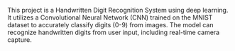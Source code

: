 This project is a Handwritten Digit Recognition System using deep learning. It utilizes a Convolutional Neural Network (CNN) trained on the MNIST dataset to accurately classify digits (0-9) from images. The model can recognize handwritten digits from user input, including real-time camera capture.

